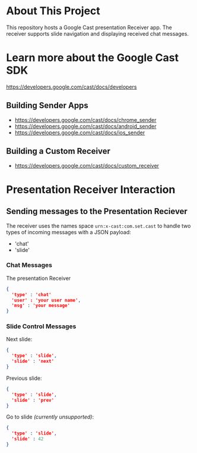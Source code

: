 # About This Project

This repository hosts a Google Cast presentation Receiver app.  The receiver supports slide navigation and displaying received chat messages.

# Learn more about the Google Cast SDK

https://developers.google.com/cast/docs/developers

## Building Sender Apps

* https://developers.google.com/cast/docs/chrome_sender
* https://developers.google.com/cast/docs/android_sender
* https://developers.google.com/cast/docs/ios_sender

## Building a Custom Receiver

* https://developers.google.com/cast/docs/custom_receiver

# Presentation Receiver Interaction

## Sending messages to the Presentation Reciever

The receiver uses the names space `urn:x-cast:com.set.cast` to handle two types of incoming messages with a JSON payload:
* 'chat'
* 'slide'

### Chat Messages

The presentation Receiver

```json
{
  'type' : 'chat'
  'user' : 'your user name',
  'msg' : 'your message'
}
```

### Slide Control Messages

Next slide:

```json
{
  'type' : 'slide',
  'slide' : 'next'
}
```

Previous slide:

```json
{
  'type' : 'slide',
  'slide' : 'prev'
}
```

Go to slide _(currently unsupported)_:

```json
{
  'type' : 'slide',
  'slide' : 42
}
```